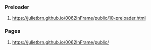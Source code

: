 ### Preloader
1. <https://julietbrn.github.io/0062InFrame/public/10-preloader.html>

### Pages
1. <https://julietbrn.github.io/0062InFrame/public/>
<!-- 2. <https://julietbrn.github.io/0062InFrame/public/02-about-award.html>
3. <https://julietbrn.github.io/0062InFrame/public/03-jury.html>
5. <https://julietbrn.github.io/0062InFrame/public/04-article-1.html>
2. <https://julietbrn.github.io/0062InFrame/public/04-article-2.html>
4. <https://julietbrn.github.io/0062InFrame/public/05-news.html> -->

<!-- #### Cabinet
1. <https://julietbrn.github.io/0062InFrame/public/06-auth-profile.html>
1. <https://julietbrn.github.io/0062InFrame/public/06-auth-success.html>
1. <https://julietbrn.github.io/0062InFrame/public/06-auth-applies.html>
1. <https://julietbrn.github.io/0062InFrame/public/06-auth-apply.html>
1. <https://julietbrn.github.io/0062InFrame/public/06-auth-applies-no-applies.html>

1. <https://julietbrn.github.io/0062InFrame/public/06-auth-my-apply.html>
1. <https://julietbrn.github.io/0062InFrame/public/06-auth-my-apply-2.html>
1. <https://julietbrn.github.io/0062InFrame/public/06-auth-my-apply-3.html>

1. <https://julietbrn.github.io/0062InFrame/public/00-modal.html>

1. <https://julietbrn.github.io/0062InFrame/public/07-steps-1.html>
1. <https://julietbrn.github.io/0062InFrame/public/07-steps-2.html>
1. <https://julietbrn.github.io/0062InFrame/public/07-steps-3.html>
1. <https://julietbrn.github.io/0062InFrame/public/07-steps-3-1.html>
1. <https://julietbrn.github.io/0062InFrame/public/07-steps-4.html>
1. <https://julietbrn.github.io/0062InFrame/public/07-steps-5.html>


1. <https://julietbrn.github.io/0062InFrame/public/08-rules.html> -->
